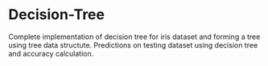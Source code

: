 # Decision-Tree
Complete implementation of decision tree for iris dataset and forming a tree using tree data structute.
Predictions on testing dataset using decision tree and accuracy calculation.
